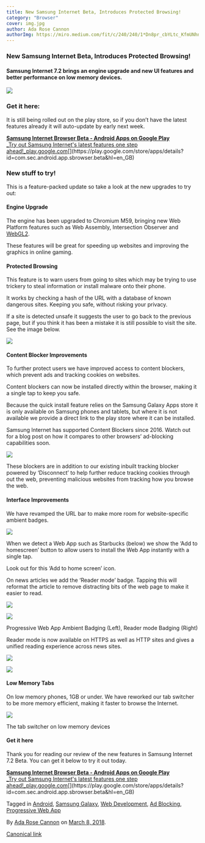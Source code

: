 ```yaml
---
title: New Samsung Internet Beta, Introduces Protected Browsing!
category: "Browser"
cover: img.jpg
author: Ada Rose Cannon
authorImg: https://miro.medium.com/fit/c/240/240/1*Dn8pr_cbYLtc_KfmUNhnBA.png
---
```


### New Samsung Internet Beta, Introduces Protected Browsing!

#### Samsung Internet 7.2 brings an engine upgrade and new UI features and better performance on low memory devices.

![](https://cdn-images-1.medium.com/max/800/0*0rXZ5iSx6nGGCbkG.)

### Get it here:

It is still being rolled out on the play store, so if you don’t have the latest features already it will auto-update by early next week.

[**Samsung Internet Browser Beta - Android Apps on Google Play**  
_Try out Samsung Internet&#39;s latest features one step ahead!_play.google.com](https://play.google.com/store/apps/details?id=com.sec.android.app.sbrowser.beta&hl=en_GB "https://play.google.com/store/apps/details?id=com.sec.android.app.sbrowser.beta&hl=en_GB")[](https://play.google.com/store/apps/details?id=com.sec.android.app.sbrowser.beta&hl=en_GB)

### New stuff to try!

This is a feature-packed update so take a look at the new upgrades to try out:

#### Engine Upgrade

The engine has been upgraded to Chromium M59, bringing new Web Platform features such as Web Assembly, Intersection Observer and [WebGL2](https://get.webgl.org/webgl2/).

These features will be great for speeding up websites and improving the graphics in online gaming.

#### Protected Browsing

This feature is to warn users from going to sites which may be trying to use trickery to steal information or install malware onto their phone.

It works by checking a hash of the URL with a database of known dangerous sites. Keeping you safe, without risking your privacy.

If a site is detected unsafe it suggests the user to go back to the previous page, but if you think it has been a mistake it is still possible to visit the site. See the image below.

![](https://cdn-images-1.medium.com/max/800/1*DZv209AqeSRnjTeQWjzKzg.png)

#### Content Blocker Improvements

To further protect users we have improved access to content blockers, which prevent ads and tracking cookies on websites.

Content blockers can now be installed directly within the browser, making it a single tap to keep you safe.

Because the quick install feature relies on the Samsung Galaxy Apps store it is only available on Samsung phones and tablets, but where it is not available we provide a direct link to the play store where it can be installed.

Samsung Internet has supported Content Blockers since 2016. Watch out for a blog post on how it compares to other browsers’ ad-blocking capabilities soon.

![](https://cdn-images-1.medium.com/max/800/1*viDE2YO2kXdEg-_40nr7GQ.png)

These blockers are in addition to our existing inbuilt tracking blocker powered by ‘Disconnect’ to help further reduce tracking cookies through out the web, preventing malicious websites from tracking how you browse the web.

#### Interface Improvements

We have revamped the URL bar to make more room for website-specific ambient badges.

![](https://cdn-images-1.medium.com/max/600/1*0yrJuS6XcT856Bf6rlvXew.png)

When we detect a Web App such as Starbucks (below) we show the ‘Add to homescreen’ button to allow users to install the Web App instantly with a single tap.

Look out for this ‘Add to home screen’ icon.

On news articles we add the ‘Reader mode’ badge. Tapping this will reformat the article to remove distracting bits of the web page to make it easier to read.

![](https://cdn-images-1.medium.com/max/600/1*ps5aRl8S9bXtbKoyhtpLAA.jpeg)

![](https://cdn-images-1.medium.com/max/600/1*vXVi5kj97GtTow62myvETw.jpeg)

Progressive Web App Ambient Badging (Left), Reader mode Badging (Right)

Reader mode is now available on HTTPS as well as HTTP sites and gives a unified reading experience across news sites.

![](https://cdn-images-1.medium.com/max/600/1*dhAXdnfQEpIk7khVdPdWhA.jpeg)

![](https://cdn-images-1.medium.com/max/600/1*r_bqStnrCeMeIj_zesps6Q.jpeg)

#### Low Memory Tabs

On low memory phones, 1GB or under. We have reworked our tab switcher to be more memory efficient, making it faster to browse the Internet.

![](https://cdn-images-1.medium.com/max/800/1*6dI5_Tkg3IMUG7-spMtKNw.png)

The tab switcher on low memory devices

#### Get it here

Thank you for reading our review of the new features in Samsung Internet 7.2 Beta. You can get it below to try it out today.

[**Samsung Internet Browser Beta - Android Apps on Google Play**  
_Try out Samsung Internet&#39;s latest features one step ahead!_play.google.com](https://play.google.com/store/apps/details?id=com.sec.android.app.sbrowser.beta&hl=en_GB "https://play.google.com/store/apps/details?id=com.sec.android.app.sbrowser.beta&hl=en_GB")[](https://play.google.com/store/apps/details?id=com.sec.android.app.sbrowser.beta&hl=en_GB)

Tagged in [Android](https://medium.com/tag/android), [Samsung Galaxy](https://medium.com/tag/samsung-galaxy), [Web Development](https://medium.com/tag/web-development), [Ad Blocking](https://medium.com/tag/ad-blocking), [Progressive Web App](https://medium.com/tag/progressive-web-app)

By [Ada Rose Cannon](https://medium.com/@Lady_Ada_King) on [March 8, 2018](https://medium.com/p/52f1ce7145f6).

[Canonical link](https://medium.com/@Lady_Ada_King/new-samsung-internet-beta-introduces-protected-browsing-52f1ce7145f6)
